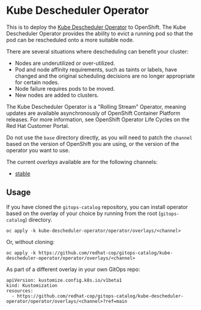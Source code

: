 # Kube Descheduler Operator

This is to deploy the [Kube Descheduler Operator](https://docs.redhat.com/en/documentation/openshift_container_platform/4.19/html/nodes/controlling-pod-placement-onto-nodes-scheduling#descheduler) to OpenShift. The Kube Descheduler Operator provides the ability to evict a running pod so that the pod can be rescheduled onto a more suitable node.

There are several situations where descheduling can benefit your cluster:

- Nodes are underutilized or over-utilized.
- Pod and node affinity requirements, such as taints or labels, have changed and the original scheduling decisions are no longer appropriate for certain nodes.
- Node failure requires pods to be moved.
- New nodes are added to clusters.

The Kube Descheduler Operator is a "Rolling Stream" Operator, meaning updates are available asynchronously of OpenShift Container Platform releases. For more information, see OpenShift Operator Life Cycles on the Red Hat Customer Portal.

Do not use the `base` directory directly, as you will need to patch the `channel` based on the version of OpenShift you are using, or the version of the operator you want to use.

The current *overlays* available are for the following channels:

* [stable](operator/overlays/stable)

## Usage

If you have cloned the `gitops-catalog` repository, you can install operator based on the overlay of your choice by running from the root (`gitops-catalog`) directory.

```
oc apply -k kube-descheduler-operator/operator/overlays/<channel>
```

Or, without cloning:

```
oc apply -k https://github.com/redhat-cop/gitops-catalog/kube-descheduler-operator/operator/overlays/<channel>
```

As part of a different overlay in your own GitOps repo:

```
apiVersion: kustomize.config.k8s.io/v1beta1
kind: Kustomization
resources:
  - https://github.com/redhat-cop/gitops-catalog/kube-descheduler-operator/operator/overlays/<channel>?ref=main
```
